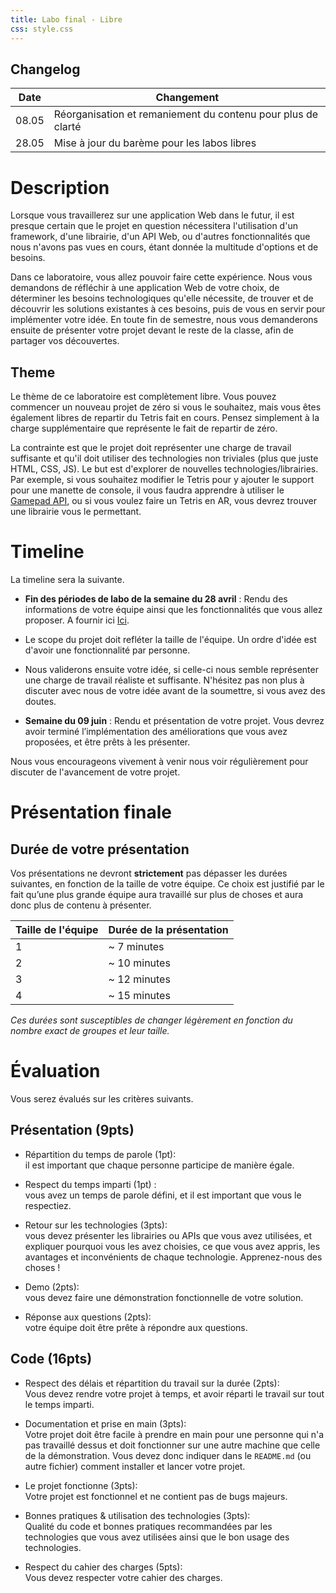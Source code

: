 ```yaml
---
title: Labo final - Libre
css: style.css
---
```


## Changelog

| Date  | Changement                                                   |
|-------|--------------------------------------------------------------|
| 08.05 | Réorganisation et remaniement du contenu pour plus de clarté |
| 28.05 | Mise à jour du barème pour les labos libres                  |

# Description

Lorsque vous travaillerez sur une application Web dans le futur, il est presque
certain que le projet en question nécessitera l'utilisation d'un framework,
d'une librairie, d'un API Web, ou d'autres fonctionnalités que nous n'avons pas
vues en cours, étant donnée la multitude d'options et de besoins.

Dans ce laboratoire, vous allez pouvoir faire cette expérience. Nous vous
demandons de réfléchir à une application Web de votre choix, de déterminer les
besoins technologiques qu'elle nécessite, de trouver et de découvrir les
solutions existantes à ces besoins, puis de vous en servir pour implémenter
votre idée. En toute fin de semestre, nous vous demanderons ensuite de présenter
votre projet devant le reste de la classe, afin de partager vos découvertes.

## Theme

Le thème de ce laboratoire est complètement libre. Vous pouvez commencer un
nouveau projet de zéro si vous le souhaitez, mais vous êtes également libres de
repartir du Tetris fait en cours. Pensez simplement à la charge supplémentaire que représente le
fait de repartir de zéro.

La contrainte est que le projet doit représenter une charge de travail suffisante et qu'il doit utiliser des technologies non triviales (plus que juste HTML, CSS, JS). Le but est d'explorer de nouvelles technologies/librairies.
Par exemple, si vous souhaitez modifier le Tetris pour y ajouter le support pour une manette de console, il vous faudra apprendre à utiliser le [Gamepad API](https://developer.mozilla.org/en-US/docs/Games/Techniques/Controls_Gamepad_API), 
ou si vous voulez faire un Tetris en AR, vous devrez trouver une librairie vous le permettant.

# Timeline

La timeline sera la suivante.

-  **Fin des périodes de labo de la semaine du 28 avril** : Rendu des
   informations de votre équipe ainsi que les fonctionnalités que vous allez
   proposer. A fournir ici [Ici](https://hessoit-my.sharepoint.com/:x:/r/personal/olivier_tischhau_hes-so_ch/Documents/Web-C%20-%202025.xlsx?d=weedf6970141c4859902a1fa0cb179a23&csf=1&web=1&e=Fr2MKR).

  - Le scope du projet doit refléter la taille de l'équipe. Un ordre d'idée est
    d'avoir une fonctionnalité par personne. 
    <!-- (par exemple, une application en
    React, affichant des graphiques interactifs, et une carte dynamique avec
    Leaflet pourrait être un projet pour 3 personnes). -->
- Nous validerons ensuite votre idée, si celle-ci nous semble représenter une
  charge de travail réaliste et suffisante. N'hésitez pas non plus à
    discuter avec nous de votre idée avant de la soumettre, si vous avez des
    doutes.

- **Semaine du 09 juin** : Rendu et présentation de votre projet. Vous devrez
  avoir terminé l’implémentation des améliorations que vous avez proposées, et
  être prêts à les présenter.

Nous vous encourageons vivement à venir nous voir régulièrement pour discuter de
l'avancement de votre projet.

# Présentation finale

## Durée de votre présentation

Vos présentations ne devront **strictement** pas dépasser les durées suivantes,
en fonction de la taille de votre équipe. Ce choix est justifié par le fait
qu’une plus grande équipe aura travaillé sur plus de choses et aura donc plus de
contenu à présenter.

| Taille de l'équipe | Durée de la présentation |
| ------------------ |--------------------------|
| 1                  | ~ 7 minutes              |
| 2                  | ~ 10 minutes             |
| 3                  | ~ 12 minutes             |
| 4                  | ~ 15 minutes             |

_Ces durées sont susceptibles de changer légèrement en fonction du nombre exact
de groupes et leur taille._

# Évaluation

Vous serez évalués sur les critères suivants.

<!--
Critères de notation:

- 0 point - Le critère n'est pas respecté
- 1 point - Le critère est partiellement respecté
- 2 points - Le critère est respecté
-->

## Présentation (9pts)
- Répartition du temps de parole (1pt): <br/>
  il est important que chaque personne participe de manière égale.

- Respect du temps imparti (1pt) : <br/>
  vous avez un temps de parole défini, et il est important que vous le respectiez.

- Retour sur les technologies (3pts): <br/>
  vous devez présenter les librairies ou APIs que vous avez utilisées, et expliquer pourquoi vous les avez choisies, ce que vous avez appris, les avantages et inconvénients de chaque technologie. Apprenez-nous des choses !

- Demo (2pts): <br />
  vous devez faire une démonstration fonctionnelle de votre solution.

- Réponse aux questions (2pts): <br />
  votre équipe doit être prête à répondre aux questions.

## Code (16pts)
- Respect des délais et répartition du travail sur la durée (2pts): <br />
  Vous devez rendre votre projet à temps, et avoir réparti le travail sur tout le temps imparti.

- Documentation et prise en main (3pts): <br />
  Votre projet doit être facile à prendre en main pour une personne qui n'a pas travaillé dessus et doit fonctionner sur une autre machine que celle de la démonstration. Vous devez donc indiquer dans le `README.md` (ou autre fichier) comment installer et lancer votre projet.

- Le projet fonctionne (3pts): <br />
  Votre projet est fonctionnel et ne contient pas de bugs majeurs.

- Bonnes pratiques & utilisation des technologies (3pts): <br />
  Qualité du code et bonnes pratiques recommandées par les technologies que vous avez utilisées ainsi que le bon usage des technologies.

- Respect du cahier des charges (5pts): <br />
  Vous devez respecter votre cahier des charges.

<!-- 
## Ordre de passage

L'ordre de passage a été généré aléatoirement. Il est donné ici, avec les
horaires que nous souhaitons respecter.

| Équipe                   | Heure de passage |
| ------------------------ | ---------------- |

-->
